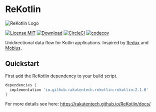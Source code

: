 # ReKotlin

![ReKotlin Logo](https://rakutentech.github.io/ReKotlin/logo.svg)

[![License MIT](https://img.shields.io/badge/license-MIT-blue.svg?style=flat-square)](https://github.com/ReSwift/ReSwift/blob/master/LICENSE.md)
[![Download](https://maven-badges.herokuapp.com/maven-central/io.github.rakutentech.rekotlin/rekotlin/badge.svg)](https://maven-badges.herokuapp.com/maven-central/io.github.rakutentech.rekotlin/rekotlin)
[![CircleCI](https://circleci.com/gh/rakutentech/ReKotlin.svg?style=svg)](https://circleci.com/gh/rakutentech/ReKotlin)
[![codecov](https://codecov.io/gh/rakutentech/ReKotlin/branch/master/graph/badge.svg)](https://codecov.io/gh/rakutentech/ReKotlin)

Unidirectional data flow for Kotlin applications. Inspired by [Redux](https://github.com/reactjs/redux) and [Mobius](https://github.com/spotify/mobius).

## Quickstart

First add the ReKotlin dependency to your build script.

```groovy
dependencies {
  implementation 'io.github.rakutentech.rekotlin:rekotlin:2.1.0'
}
```

For more details see here: https://rakutentech.github.io/ReKotlin/docs/
